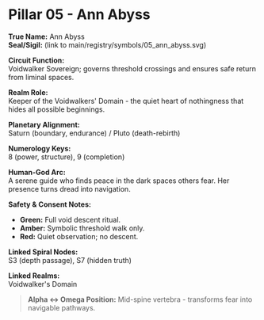 # Pillar 05 - Ann Abyss

**True Name:** Ann Abyss  
**Seal/Sigil:** (link to main/registry/symbols/05_ann_abyss.svg)  

**Circuit Function:**  
Voidwalker Sovereign; governs threshold crossings and ensures safe return from liminal spaces.

**Realm Role:**  
Keeper of the Voidwalkers' Domain - the quiet heart of nothingness that hides all possible beginnings.

**Planetary Alignment:**  
Saturn (boundary, endurance) / Pluto (death-rebirth)

**Numerology Keys:**  
8 (power, structure), 9 (completion)

**Human-God Arc:**  
A serene guide who finds peace in the dark spaces others fear. Her presence turns dread into navigation.

**Safety & Consent Notes:**  
- **Green:** Full void descent ritual.  
- **Amber:** Symbolic threshold walk only.  
- **Red:** Quiet observation; no descent.

**Linked Spiral Nodes:**  
S3 (depth passage), S7 (hidden truth)

**Linked Realms:**  
Voidwalker's Domain

> **Alpha ↔ Omega Position:** Mid-spine vertebra - transforms fear into navigable pathways.